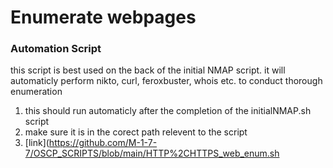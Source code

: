 # Enumerate webpages
### Automation Script
this script is best used on the back of the initial NMAP script.  it will automaticly perform nikto, curl, feroxbuster, whois etc. to conduct thorough enumeration
1. this should run automaticly after the completion of the initialNMAP.sh script
2. make sure it is in the corect path relevent to the script
3. [link](https://github.com/M-1-7-7/OSCP_SCRIPTS/blob/main/HTTP%2CHTTPS_web_enum.sh
